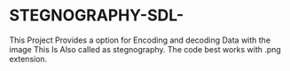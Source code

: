 # STEGNOGRAPHY-SDL-
 This Project Provides a option for Encoding and decoding Data with the image 
 This Is Also called as stegnography.
 The code best works with .png extension.
